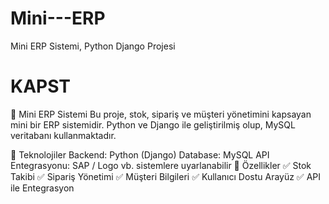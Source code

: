 # Mini---ERP
Mini ERP Sistemi, Python Django Projesi
# KAPST

🏢 Mini ERP Sistemi
Bu proje, stok, sipariş ve müşteri yönetimini kapsayan mini bir ERP sistemidir. Python ve Django ile geliştirilmiş olup, MySQL veritabanı kullanmaktadır.

🚀 Teknolojiler
Backend: Python (Django)
Database: MySQL
API Entegrasyonu: SAP / Logo vb. sistemlere uyarlanabilir
📌 Özellikler
✅ Stok Takibi
✅ Sipariş Yönetimi
✅ Müşteri Bilgileri
✅ Kullanıcı Dostu Arayüz
✅ API ile Entegrasyon



